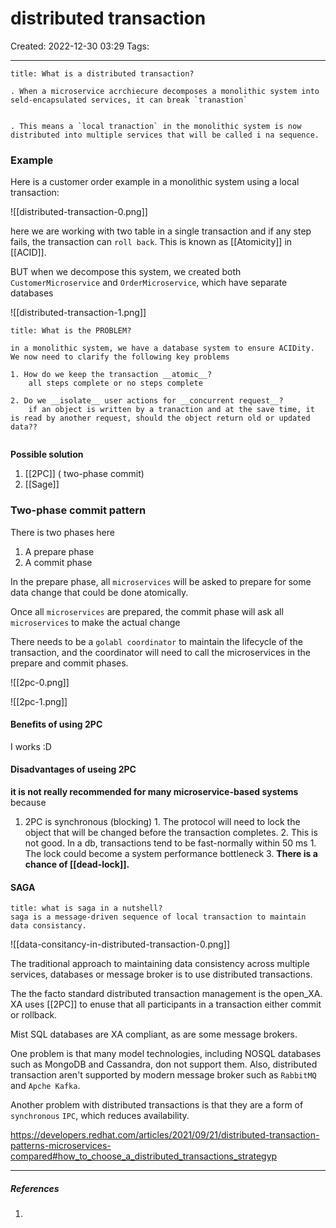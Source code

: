 # distributed transaction
Created: 2022-12-30 03:29
Tags: 
____

```ad-note 
title: What is a distributed transaction?

. When a microservice acrchiecure decomposes a monolithic system into seld-encapsulated services, it can break `tranastion`


. This means a `local tranaction` in the monolithic system is now distributed into multiple services that will be called i na sequence.

```

### Example 

Here is a customer order example in a monolithic system using a local transaction:

![[distributed-transaction-0.png]]

here we are working with two table in a single transaction and if any step fails, the transaction can `roll back`. This is known as [[Atomicity]] in [[ACID]].


BUT when we decompose this system, we created both `CustomerMicroservice` and `OrderMicroservice`, which have separate databases

![[distributed-transaction-1.png]]


```ad-danger
title: What is the PROBLEM?

in a monolithic system, we have a database system to ensure ACIDity.
We now need to clarify the following key problems

1. How do we keep the transaction __atomic__?
	all steps complete or no steps complete
	
2. Do we __isolate__ user actions for __concurrent request__?
	if an object is written by a tranaction and at the save time, it is read by another request, should the object return old or updated data??
	

```

__Possible solution__
1. [[2PC]] ( two-phase commit)
2. [[Sage]]

### Two-phase commit pattern

There is two phases here 
1. A prepare phase
2. A commit phase

In the prepare phase, all `microservices` will be asked to prepare for some data change that could be done atomically.

Once all `microservices` are prepared, the commit phase will ask all `microservices` to make the actual change

There needs to be a `golabl coordinator` to maintain the lifecycle of the transaction, and the coordinator will need to call the microservices in the prepare and commit phases.

![[2pc-0.png]]

![[2pc-1.png]]

#### Benefits of using 2PC
I works :D
#### Disadvantages of useing 2PC

__it is not really recommended for many microservice-based systems__ because 
1. 2PC is synchronous (blocking)
		1. The protocol will need to lock the object that will be changed before the transaction completes.
		2. This is not good. In a db, transactions tend to be fast-normally within 50 ms
			1. The lock could become a system performance bottleneck
		3. __There is a chance of [[dead-lock]].__



#### SAGA

```ad-note
title: what is saga in a nutshell?
saga is a message-driven sequence of local transaction to maintain data consistancy.
```

![[data-consitancy-in-distributed-transaction-0.png]]

The traditional approach to maintaining data consistency across multiple services, databases or message broker is to use distributed transactions.

The the facto standard distributed transaction management is the open_XA. XA uses [[2PC]] to enuse that all participants in a transaction either commit or rollback.

Mist SQL databases are XA compliant, as are some message brokers.

One problem is that many model technologies, including NOSQL databases such as MongoDB and Cassandra, don not support them.
Also, distributed transaction aren't supported by modern message broker such as `RabbitMQ` and `Apche Kafka`.

Another problem with distributed transactions is that they are a form of `synchronous` `IPC`, which reduces availability.



https://developers.redhat.com/articles/2021/09/21/distributed-transaction-patterns-microservices-compared#how_to_choose_a_distributed_transactions_strategyp


_____
##### References
1.

